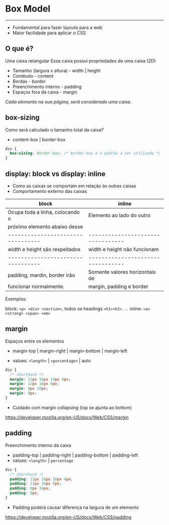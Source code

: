 # Box Model

---

- Fundamental para fazer layouts para a web
- Maior facilidade para aplicar o CSS

## O que é?

Uma caixa retangular
Essa caixa possui propriedades de uma caixa (2D)

- Tamanho (largura x altura) - width | height
- Contéudo - content
- Bordas - border
- Preenchimento interno - padding
- Espaços fora da caixa - margin

*Cada elemento na sua página, será considerado uma caixa.*

## box-sizing

Como será calculado o tamanho total da caixa?

- content-box | border-box

```css
div {
  box-sizing: border-box; /* border-box é o padrão a ser utilizado */
}
```

## display: block vs display: inline

- Como as caixas se comportam em relação às outras caixas
- Comportamento externo das caixas

| **block**                       | **inline**                      |
| --------------------------------|-------------------------------- |
| Ocupa toda a linha, colocando o | Elemento ao lado do outro       |
| próximo elemento abaixo desse   |                                 |
|---------------------------------|---------------------------------|
| width e height são respeitados  | width e height não funcionam    |
|---------------------------------|---------------------------------|
|padding, mardin, border irão     | Somente valores horizontais de  |
|funcionar normalmente.           | margin, padding e border        |

Exemplos:

block: `<p> <div> <section>`, todos os headings `<h1><h2>...`
inline: `<a> <strong> <span> <em>`

## margin

Espaços entre os elementos

- margin-top | margin-right | margin-bottom | margin-left

- values: `<length>` | `<porcentage>` | auto

```css
div {
  /* shorthand */
  margin: 12px 16px 10px 4px;
  margin: 12px 16px 0px;
  margin: 8px 16px;
  margin: 8px;
}
```

- Cuidado com margin collapsing (top se ajunta ao bottom)

<https://developer.mozilla.org/en-US/docs/Web/CSS/margin>

## padding

Preenchimento interno da caixa

- padding-top | padding-right | padding-bottom | padding-left
- values: `<length>` | `percentage`

```css
div {
  /* shorthand */
  padding: 12px 16px 10px 4px;
  padding: 12px 16px 0px;
  padding: 8px 16px;
  padding: 8px;
}
```

- Padding poderá causar diferença na largura de um elemento

<https://developer.mozilla.org/en-US/docs/Web/CSS/padding>
